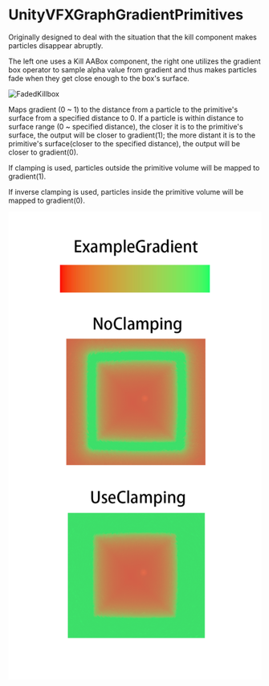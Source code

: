 # UnityVFXGraphGradientPrimitives
 Originally designed to deal with the situation that the kill component makes particles disappear abruptly.
 
 The left one uses a Kill AABox component, the right one utilizes the gradient box operator to sample alpha value from gradient and thus makes particles fade when they get close enough to the box's surface.
 
 ![FadedKillbox](https://github.com/brainiac19/UnityVFXGraphGradientPrimitives/blob/main/Pictures/FadedKillbox.gif)
 
 Maps gradient (0 ~ 1) to the distance from a particle to the primitive's surface from a specified distance to 0. If a particle is within distance to surface range (0 ~ specified distance), the closer it is to the primitive's surface, the output will be closer to gradient(1); the more distant it is to the primitive's surface(closer to the specified distance), the output will be closer to gradient(0).
 
 If clamping is used, particles outside the primitive volume will be mapped to gradient(1).
 
 If inverse clamping is used, particles inside the primitive volume will be mapped to gradient(0).
 
  ![Clamping](https://github.com/brainiac19/UnityVFXGraphGradientPrimitives/blob/main/Pictures/Clamping.png)
  
